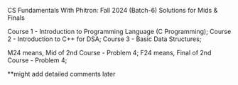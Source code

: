 CS Fundamentals With Phitron: Fall 2024
(Batch-6)
Solutions for Mids & Finals

Course 1 - Introduction to Programming Language (C Programming);
Course 2 - Introduction to C++ for DSA;
Course 3 - Basic Data Structures;


M24 means, Mid of 2nd Course - Problem 4;
F24 means, Final of 2nd Course - Problem 4;


**might add detailed comments later

